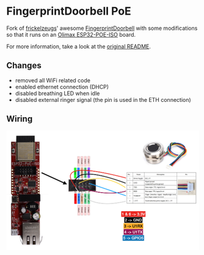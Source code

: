 # FingerprintDoorbell PoE

Fork of [frickelzeugs](https://github.com/frickelzeugs)' awesome [FingerprintDoorbell](https://github.com/frickelzeugs/FingerprintDoorbell) with some modifications so that it runs on an [Olimax ESP32-POE-ISO](https://www.olimex.com/Products/IoT/ESP32/ESP32-POE-ISO/open-source-hardware) board.

For more information, take a look at the [original README](https://github.com/frickelzeugs/FingerprintDoorbell/blob/master/README.md).

## Changes

- removed all WiFi related code
- enabled ethernet connection (DHCP)
- disabled breathing LED when idle
- disabled external ringer signal (the pin is used in the ETH connection)

## Wiring

![Wiring](images/wiring.png)

